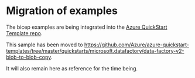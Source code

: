 # Migration of examples

The bicep examples are being integrated into the [Azure QuickStart Template repo](https://github.com/Azure/azure-quickstart-templates).

This sample has been moved to https://github.com/Azure/azure-quickstart-templates/tree/master/quickstarts/microsoft.datafactory/data-factory-v2-blob-to-blob-copy.

It will also remain here as reference for the time being.
